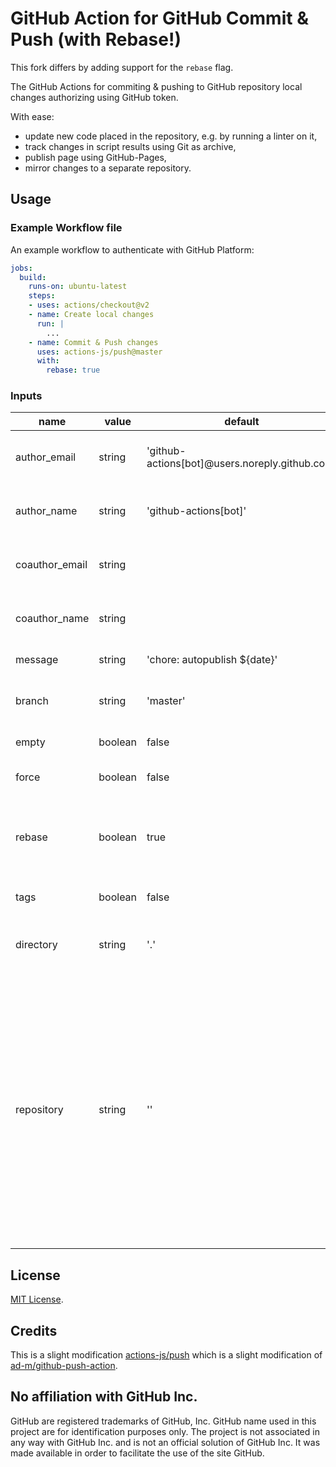 # GitHub Action for GitHub Commit & Push (with Rebase!)

This fork differs by adding support for the `rebase` flag.

The GitHub Actions for commiting & pushing to GitHub repository local changes authorizing using GitHub token.

With ease:
- update new code placed in the repository, e.g. by running a linter on it,
- track changes in script results using Git as archive,
- publish page using GitHub-Pages,
- mirror changes to a separate repository.

## Usage

### Example Workflow file

An example workflow to authenticate with GitHub Platform:

```yaml
jobs:
  build:
    runs-on: ubuntu-latest
    steps:
    - uses: actions/checkout@v2
    - name: Create local changes
      run: |
        ...
    - name: Commit & Push changes
      uses: actions-js/push@master
      with:
        rebase: true
```

### Inputs

| name           | value   | default                     | description |
| -------------- | ------  | --------------------------- | ----------- |
| author_email   | string  | 'github-actions[bot]@users.noreply.github.com' | Email used to configure user.email in `git config`. |
| author_name    | string  | 'github-actions[bot]'       | Name used to configure user.name in `git config`. |
| coauthor_email | string  |                             | Email used to make a co-authored commit. |
| coauthor_name  | string  |                             | Name used to make a co-authored commit. |
| message        | string  | 'chore: autopublish ${date}' | Commit message. |
| branch         | string  | 'master'                    | Destination branch to push changes. |
| empty          | boolean | false                       | Allow empty commit. |
| force          | boolean | false                       | Determines if force push is used. |
| rebase         | boolean | true                        | Determines if a rebase should be performed before pushing. |
| tags           | boolean | false                       | Determines if `--tags` is used. |
| directory      | string  | '.'                         | Directory to change to before pushing. |
| repository     | string  | ''                          | Repository name. Default or empty repository name represents current github repository. If you want to push to other repository, you should make a [personal access token](https://github.com/settings/tokens) and use it as the `github_token` input.  |

## License

[MIT License](LICENSE).

## Credits

This is a slight modification [actions-js/push](https://github.com/actions-js/push) which is a slight modification of [ad-m/github-push-action](https://github.com/ad-m/github-push-action).

## No affiliation with GitHub Inc.

GitHub are registered trademarks of GitHub, Inc. GitHub name used in this project are for identification purposes only. The project is not associated in any way with GitHub Inc. and is not an official solution of GitHub Inc. It was made available in order to facilitate the use of the site GitHub.